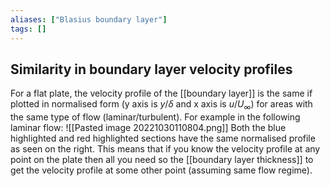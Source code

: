 ```yaml
---
aliases: ["Blasius boundary layer"]
tags: []
---
```


## Similarity in boundary layer velocity profiles

For a flat plate, the velocity profile of the [[boundary layer]] is the same if plotted in normalised form (y axis is $y/\delta$ and x axis is $u/U_{\infty}$) for areas with the same type of flow (laminar/turbulent). For example in the following laminar flow:
![[Pasted image 20221030110804.png]]
Both the blue highlighted and red highlighted sections have the same normalised profile as seen on the right. This means that if you know the velocity profile at any point on the plate then all you need so the [[boundary layer thickness]] to get the velocity profile at some other point (assuming same flow regime).
